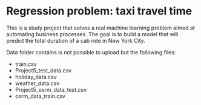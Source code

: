 # Regression problem: taxi travel time
This is a study project that solves a real machine learning problem aimed at automating business processes. The goal is to build a model that will predict the total duration of a cab ride in New York City. 

Data folder contains is not possible to upload but the following files: 

- train.csv
- Project5_test_data.csv
- holiday_data.csv
- weather_data.csv
- Project5_osrm_data_test.csv
- osrm_data_train.csv
